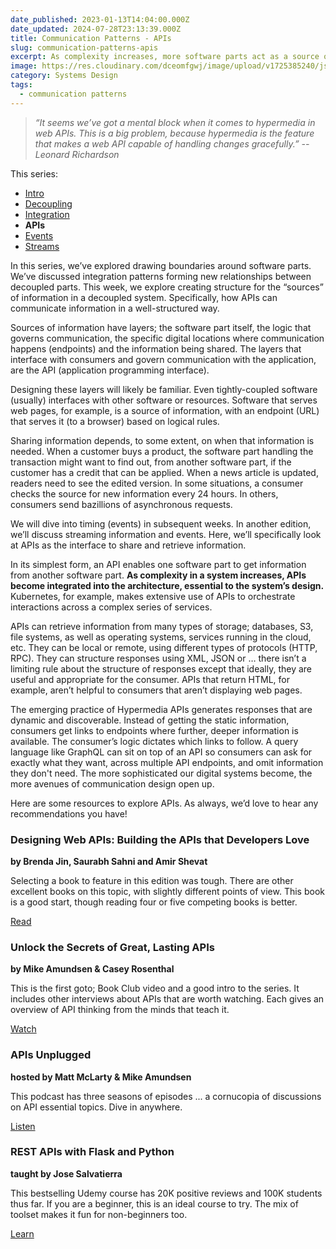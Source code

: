 ```yaml
---
date_published: 2023-01-13T14:04:00.000Z
date_updated: 2024-07-28T23:13:39.000Z
title: Communication Patterns - APIs
slug: communication-patterns-apis
excerpt: As complexity increases, more software parts act as a source of information -- with layers that govern communication.
image: https://res.cloudinary.com/dceomfgwj/image/upload/v1725385240/json_vn9bwd.png
category: Systems Design
tags:
  - communication patterns
---
```

> *“It seems we’ve got a mental block when it comes to hypermedia in web APIs. This is a big problem, because hypermedia is the feature that makes a web API capable of handling changes gracefully.”
> -- Leonard Richardson*

This series:
- [Intro](/communication-patterns-intro)
- [Decoupling](/communication-patterns-decoupling)
- [Integration](communication-patterns-integration)
- **APIs**
- [Events](/communication-patterns-events)
- [Streams](/communication-patterns-streams)

In this series, we’ve explored drawing boundaries around software parts. We’ve discussed integration patterns forming new relationships between decoupled parts. This week, we explore creating structure for the “sources” of information in a decoupled system. Specifically, how APIs can communicate information in a well-structured way.

Sources of information have layers; the software part itself, the logic that governs communication, the specific digital locations where communication happens (endpoints) and the information being shared. The layers that interface with consumers and govern communication with the application, are the API (application programming interface).

Designing these layers will likely be familiar. Even tightly-coupled software (usually) interfaces with other software or resources. Software that serves web pages, for example, is a source of information, with an endpoint (URL) that serves it (to a browser) based on logical rules.

Sharing information depends, to some extent, on when that information is needed. When a customer buys a product, the software part handling the transaction might want to find out, from another software part, if the customer has a credit that can be applied. When a news article is updated, readers need to see the edited version. In some situations, a consumer checks the source for new information every 24 hours. In others, consumers send bazillions of asynchronous requests.

We will dive into timing (events) in subsequent weeks. In another edition, we’ll discuss streaming information and events. Here, we’ll specifically look at APIs as the interface to share and retrieve information.

In its simplest form, an API enables one software part to get information from another software part. **As complexity in a system increases, APIs become integrated into the architecture, essential to the system’s design.** Kubernetes, for example, makes extensive use of APIs to orchestrate interactions across a complex series of services.

APIs can retrieve information from many types of storage; databases, S3, file systems, as well as operating systems, services running in the cloud, etc. They can be local or remote, using different types of protocols (HTTP, RPC). They can structure responses using XML, JSON or … there isn’t a limiting rule about the structure of responses except that ideally, they are useful and appropriate for the consumer. APIs that return HTML, for example, aren’t helpful to consumers that aren’t displaying web pages.

The emerging practice of Hypermedia APIs generates responses that are dynamic and discoverable. Instead of getting the static information, consumers get links to endpoints where further, deeper information is available. The consumer’s logic dictates which links to follow. A query language like GraphQL can sit on top of an API so consumers can ask for exactly what they want, across multiple API endpoints, and omit information they don't need. The more sophisticated our digital systems become, the more avenues of communication design open up.

Here are some resources to explore APIs. As always, we’d love to hear any recommendations you have!

### Designing Web APIs: Building the APIs that Developers Love

**by Brenda Jin, Saurabh Sahni and Amir Shevat**

Selecting a book to feature in this edition was tough. There are other excellent books on this topic, with slightly different points of view. This book is a good start, though reading four or five competing books is better.

[Read](https://bookshop.org/a/86792/9781603580557?ean=9780321200686)

### Unlock the Secrets of Great, Lasting APIs

**by Mike Amundsen & Casey Rosenthal**

This is the first goto; Book Club video and a good intro to the series. It includes other interviews about APIs that are worth watching. Each gives an overview of API thinking from the minds that teach it.

[Watch](https://gotopia.tech/bookclub/episodes/21/how-to-build-solid-and-great-apis)

### APIs Unplugged

**hosted by Matt McLarty & Mike Amundsen**

This podcast has three seasons of episodes ... a cornucopia of discussions on API essential topics. Dive in anywhere.

[Listen](https://soundcloud.com/mulesoft/sets)

### REST APIs with Flask and Python

**taught by Jose Salvatierra**

This bestselling Udemy course has 20K positive reviews and 100K students thus far. If you are a beginner, this is an ideal course to try. The mix of toolset makes it fun for non-beginners too.

[Learn](https://www.udemy.com/course/rest-api-flask-and-python/)


